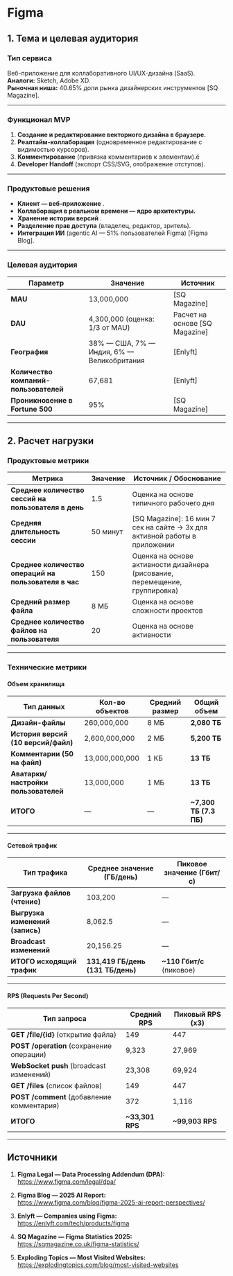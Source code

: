 # Figma
## **1. Тема и целевая аудитория**

### **Тип сервиса**
Веб-приложение для коллаборативного UI/UX-дизайна (SaaS).  
**Аналоги:** Sketch, Adobe XD.  
**Рыночная ниша:** 40.65% доли рынка дизайнерских инструментов [SQ Magazine].

---

### Функционал MVP

1.  **Создание и редактирование векторного дизайна в браузере.**
2.  **Реалтайм-коллаборация** (одновременное редактирование с видимостью курсоров).
3.  **Комментирование** (привязка комментариев к элементам).ё
4.  **Developer Handoff** (экспорт CSS/SVG, отображение отступов).

---

### **Продуктовые решения**

*   **Клиент — веб-приложение** .
*   **Коллаборация в реальном времени — ядро архитектуры.**
*   **Хранение истории версий** .
*   **Разделение прав доступа** (владелец, редактор, зритель).
*   **Интеграция ИИ** (agentic AI — 51% пользователей Figma) [Figma Blog].

---


### **Целевая аудитория**

| Параметр | Значение | Источник |
|----------|----------|----------|
| **MAU** | 13,000,000 | [SQ Magazine] |
| **DAU** | 4,300,000 (оценка: 1/3 от MAU) | Расчет на основе [SQ Magazine] |
| **География** | 38% — США, 7% — Индия, 6% — Великобритания | [Enlyft] |
| **Количество компаний-пользователей** | 67,681 | [Enlyft] |
| **Проникновение в Fortune 500** | 95% | [SQ Magazine] |

---

## **2. Расчет нагрузки**

### **Продуктовые метрики**

| Метрика | Значение | Источник / Обоснование |
|---------|----------|------------------------|
| **Среднее количество сессий на пользователя в день** | 1.5 | Оценка на основе типичного рабочего дня |
| **Средняя длительность сессии** | 50 минут | [SQ Magazine]: 16 мин 7 сек на сайте → 3x для активной работы в приложении |
| **Среднее количество операций на пользователя в час** | 150 | Оценка на основе активности дизайнера (рисование, перемещение, группировка) |
| **Средний размер файла** | 8 МБ | Оценка на основе сложности проектов |
| **Среднее количество файлов на пользователя** | 20 | Оценка на основе активности |

---

### **Технические метрики**

#### **Объем хранилища**

| Тип данных | Кол-во объектов | Средний размер | Общий объем |
|------------|-----------------|----------------|-------------|
| **Дизайн-файлы** | 260,000,000 | 8 МБ | **2,080 ТБ** |
| **История версий (10 версий/файл)** | 2,600,000,000 | 2 МБ | **5,200 ТБ** |
| **Комментарии (50 на файл)** | 13,000,000,000 | 1 КБ | **13 ТБ** |
| **Аватарки/настройки пользователей** | 13,000,000 | 1 МБ | **13 ТБ** |
| **ИТОГО** | — | — | **~7,300 ТБ (7.3 ПБ)** |

---

#### **Сетевой трафик**

| Тип трафика | Среднее значение (ГБ/день) | Пиковое значение (Гбит/с) |
|-------------|-----------------------------|----------------------------|
| **Загрузка файлов (чтение)** | 103,200 | — |
| **Выгрузка изменений (запись)** | 8,062.5 | — |
| **Broadcast изменений** | 20,156.25 | — |
| **ИТОГО исходящий трафик** | **131,419 ГБ/день (131 ТБ/день)** | **~110 Гбит/с** (пиковое) |

---

#### **RPS (Requests Per Second)**

| Тип запроса | Средний RPS | Пиковый RPS (x3) |
|-------------|-------------|------------------|
| **GET /file/{id}** (открытие файла) | 149 | 447 |
| **POST /operation** (сохранение операции) | 9,323 | 27,969 |
| **WebSocket push** (broadcast изменений) | 23,308 | 69,924 |
| **GET /files** (список файлов) | 149 | 447 |
| **POST /comment** (добавление комментария) | 372 | 1,116 |
| **ИТОГО** | **~33,301 RPS** | **~99,903 RPS** |

---

## **Источники**
1.  **Figma Legal — Data Processing Addendum (DPA):**  
    [https://www.figma.com/legal/dpa/  ](https://www.figma.com/legal/dpa/  )  

2.  **Figma Blog — 2025 AI Report:**  
    [https://www.figma.com/blog/figma-2025-ai-report-perspectives/  ](https://www.figma.com/blog/figma-2025-ai-report-perspectives/  )  
    
3.  **Enlyft — Companies using Figma:**  
    [https://enlyft.com/tech/products/figma  ](https://enlyft.com/tech/products/figma  )  
  
4.  **SQ Magazine — Figma Statistics 2025:**  
    [https://sqmagazine.co.uk/figma-statistics/  ](https://sqmagazine.co.uk/figma-statistics/  )  
    
5.  **Exploding Topics — Most Visited Websites:**  
    [https://explodingtopics.com/blog/most-visited-websites  ](https://explodingtopics.com/blog/most-visited-websites  )  
  



